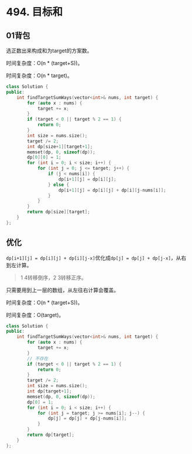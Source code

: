 # 494. 目标和 

## 01背包

选正数出来构成和为target的方案数。

时间复杂度：O(n * (target+S))。

时间复杂度：O(n * target)。

```cpp
class Solution {
public:
    int findTargetSumWays(vector<int>& nums, int target) {
        for (auto x : nums) {
            target += x;
        }
        if (target < 0 || target % 2 == 1) {
            return 0;
        }
        int size = nums.size();
        target /= 2;
        int dp[size+1][target+1];
        memset(dp, 0, sizeof(dp));
        dp[0][0] = 1;
        for (int i = 0; i < size; i++) {
            for (int j = 0; j <= target; j++) {
                if (j < nums[i]) {
                    dp[i+1][j] = dp[i][j];
                } else {
                    dp[i+1][j] = dp[i][j] + dp[i][j-nums[i]];
                }
            }
        }
        return dp[size][target];
    }
};
```

## 优化

`dp[i+1][j] = dp[i][j] + dp[i][j-x]`优化成`dp[j] = dp[j] + dp[j-x]`，从右到左计算。

> 1 4转移倒序，2 3转移正序。

只需要用到上一层的数组，从左往右计算会覆盖。

时间复杂度：O(n * (target+S))。

时间复杂度：O(target)。

```cpp
class Solution {
public:
    int findTargetSumWays(vector<int>& nums, int target) {
        for (auto x : nums) {
            target += x;
        }
        // 不存在
        if (target < 0 || target % 2 == 1) {
            return 0;
        }
        target /= 2;
        int size = nums.size();
        int dp[target+1];
        memset(dp, 0, sizeof(dp));
        dp[0] = 1;
        for (int i = 0; i < size; i++) {
            for (int j = target; j >= nums[i]; j--) {
                dp[j] = dp[j] + dp[j-nums[i]];
            }
        }
        return dp[target];
    }
};
```